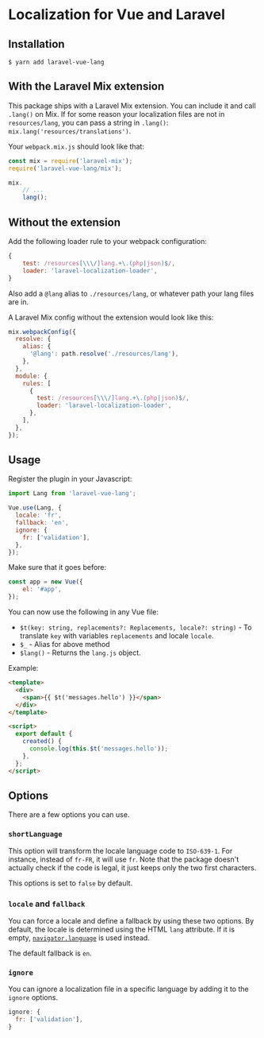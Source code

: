 # Localization for Vue and Laravel

## Installation

```console
$ yarn add laravel-vue-lang
```

## With the Laravel Mix extension

This package ships with a Laravel Mix extension. You can include it and call `.lang()` on Mix. 
If for some reason your localization files are not in `resources/lang`, you can pass a string in `.lang()`: `mix.lang('resources/translations')`.

Your `webpack.mix.js` should look like that:

```js
const mix = require('laravel-mix');
require('laravel-vue-lang/mix');

mix.
    // ...
    lang();
```

## Without the extension

Add the following loader rule to your webpack configuration:

```js
{
    test: /resources[\\\/]lang.+\.(php|json)$/,
    loader: 'laravel-localization-loader',
}
```

Also add a `@lang` alias to `./resources/lang`, or whatever path your lang files are in.

A Laravel Mix config without the extension would look like this:

```js
mix.webpackConfig({
  resolve: {
    alias: {
      '@lang': path.resolve('./resources/lang'),
    },
  },
  module: {
    rules: [
      {
        test: /resources[\\\/]lang.+\.(php|json)$/,
        loader: 'laravel-localization-loader',
      },
    ],
  },
});
```

## Usage

Register the plugin in your Javascript:

```js
import Lang from 'laravel-vue-lang';

Vue.use(Lang, {
  locale: 'fr',
  fallback: 'en',
  ignore: {
    fr: ['validation'],
  },
});
```
Make sure that it goes before:
```js
const app = new Vue({
    el: '#app',
});
```

You can now use the following in any Vue file:

- `$t(key: string, replacements?: Replacements, locale?: string)` - To translate `key` with variables `replacements` and locale `locale`.
- `$_` - Alias for above method
- `$lang()` - Returns the `lang.js` object.

Example:

```html
<template>
  <div>
    <span>{{ $t('messages.hello') }}</span>
  </div>
</template>

<script>
  export default {
    created() {
      console.log(this.$t('messages.hello'));
    },
  };
</script>
```

## Options

There are a few options you can use. 

### `shortLanguage`

This option will transform the locale language code to `ISO-639-1`. For instance, instead of `fr-FR`, it will use `fr`. Note that the package doesn't actually check if the code is legal, it just keeps only the two first characters. 

This options is set to `false` by default.

### `locale` and `fallback`

You can force a locale and define a fallback by using these two options. By default, the locale is determined using the HTML `lang` attribute. If it is empty, [`navigator.language`](https://developer.mozilla.org/en-US/docs/Web/API/NavigatorLanguage/language) is used instead. 

The default fallback is `en`.

### `ignore` 

You can ignore a localization file in a specific language by adding it to the `ignore` options. 

```js
ignore: {
  fr: ['validation'],
}
```
